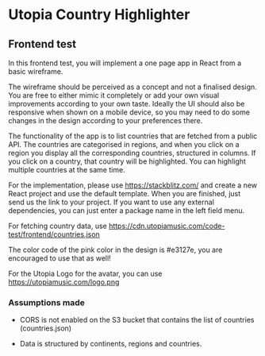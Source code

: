 # Utopia Country Highlighter

## Frontend test

In this frontend test, you will implement a one page app in React from a basic wireframe.

The wireframe should be perceived as a concept and not a finalised design. You are free to either mimic it completely or add your own visual improvements according to your own taste. Ideally the UI should also be responsive when shown on a mobile device, so you may need to do some changes in the design according to your preferences there.

The functionality of the app is to list countries that are fetched from a public API. The countries are categorised in regions, and when you click on a region you display all the corresponding countries, structured in columns. If you click on a country, that country will be highlighted. You can highlight multiple countries at the same time.

For the implementation, please use https://stackblitz.com/ and create a new React project and use the default template. When you are finished, just send us the link to your project. If you want to use any external dependencies, you can just enter a package name in the left field menu.

For fetching country data, use https://cdn.utopiamusic.com/code-test/frontend/countries.json

The color code of the pink color in the design is #e3127e, you are encouraged to use that as well!

For the Utopia Logo for the avatar, you can use https://utopiamusic.com/logo.png

### Assumptions made

* CORS is not enabled on the S3 bucket that contains the list of countries (countries.json)

* Data is structured by continents, regions and countries.



